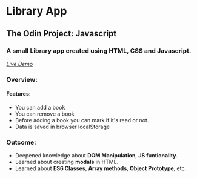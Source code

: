 # Library App

## The Odin Project: Javascript

### A small Library app created using HTML, CSS and Javascript.

_[Live Demo](https://harsh-gautam.github.io/library-app)_

### Overview:

#### Features:

- You can add a book
- You can remove a book
- Before adding a book you can mark if it's read or not.
- Data is saved in browser localStorage

### Outcome:

- Deepened knowledge about **DOM Manipulation**, **JS funtionality**.
- Learned about creating **modals** in HTML.
- Learned about **ES6 Classes**, **Array methods**, **Object Prototype**, etc.
